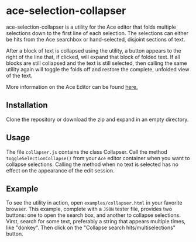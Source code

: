 # ace-selection-collapser

ace-selection-collapser is a utility for the Ace editor that folds multiple selections down to the first line of each selection. The selections can either be hits from the Ace searchbox or hand-selected, disjoint sections of text.


After a block of text is collapsed using the utility, a button appears to the right of the line that, if clicked, will expand that block of folded text. If all blocks are still collapsed and the text is still selected, then calling the same utility again will toggle the folds off and restore the complete, unfolded view of the text.


More information on the Ace Editor can be found [here.](https://github.com/ajaxorg/ace/)

## Installation

Clone the repository or download the zip and expand in an empty directory. 


## Usage

The file `collapser.js` contains the class Collapser. Call the method `toggleSelectionCollapse()` from your `Ace` editor container when you want to collapse selections. Calling the method when no text is selected has no effect on the appearance of the edit session.

## Example

To see the utility in action, open `examples/collapser.html` in your favorite browser. This example, complete with a `JSON` tester file, provides two buttons: one to open the search box, and another to collapse selections. Virst, search for some text, preferably a string that appears multiple times, like "donkey". Then click on the "Collapse search hits/multiselections" button.
